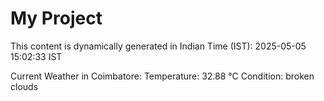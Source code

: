 # My Project

This content is dynamically generated in Indian Time (IST): 2025-05-05 15:02:33 IST


Current Weather in Coimbatore:
Temperature: 32.88 °C
Condition: broken clouds

